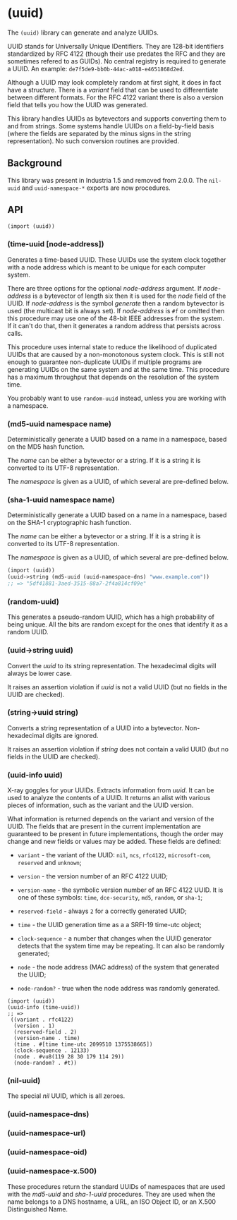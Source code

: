 # (uuid)

The `(uuid)` library can generate and analyze UUIDs.

UUID stands for Universally Unique IDentifiers. They are 128-bit
identifiers standardized by RFC 4122 (though their use predates the
RFC and they are sometimes refered to as GUIDs). No central registry
is required to generate a UUID. An example:
`de7f5de9-bb0b-44ac-a018-e4651868d2ed`.

Although a UUID may look completely random at first sight, it does in
fact have a structure. There is a *variant* field that can be
used to differentiate between different formats. For the RFC 4122
variant there is also a version field that tells you how the UUID was
generated.

This library handles UUIDs as bytevectors and supports converting them
to and from strings. Some systems handle UUIDs on a field-by-field
basis (where the fields are separated by the minus signs in the string
representation). No such conversion routines are provided.

## Background

This library was present in Industria 1.5 and removed from 2.0.0. The
`nil-uuid` and `uuid-namespace-*` exports are now procedures.

## API

```Scheme
(import (uuid))
```

### (time-uuid [node-address])

Generates a time-based UUID. These UUIDs use the system clock together
with a node address which is meant to be unique for each computer
system.

There are three options for the optional *node-address* argument. If
*node-address* is a bytevector of length six then it is used for the
*node* field of the UUID. If *node-address* is the symbol *generate*
then a random bytevector is used (the multicast bit is always set). If
*node-address* is `#f` or omitted then this procedure may use one of
the 48-bit IEEE addresses from the system. If it can't do that, then
it generates a random address that persists across calls.

This procedure uses internal state to reduce the likelihood of
duplicated UUIDs that are caused by a non-monotonous system clock.
This is still not enough to guarantee non-duplicate UUIDs if multiple
programs are generating UUIDs on the same system and at the same time.
This procedure has a maximum throughput that depends on the resolution
of the system time.

You probably want to use `random-uuid` instead, unless you are working
with a namespace.

### (md5-uuid namespace name)

Deterministically generate a UUID based on a name in a namespace, based
on the MD5 hash function.

The *name* can be either a bytevector or a string. If it is a string
it is converted to its UTF-8 representation.

The *namespace* is given as a UUID, of which several are pre-defined
below.

### (sha-1-uuid namespace name)

Deterministically generate a UUID based on a name in a namespace,
based on the SHA-1 cryptographic hash function.

The *name* can be either a bytevector or a string. If it is a string
it is converted to its UTF-8 representation.

The *namespace* is given as a UUID, of which several are pre-defined
below.

```Scheme
(import (uuid))
(uuid->string (md5-uuid (uuid-namespace-dns) "www.example.com"))
;; => "5df41881-3aed-3515-88a7-2f4a814cf09e"
```

### (random-uuid)

This generates a pseudo-random UUID, which has a high probability of
being unique. All the bits are random except for the ones that
identify it as a random UUID.

### (uuid->string uuid)

Convert the *uuid* to its string representation. The hexadecimal
digits will always be lower case.

It raises an assertion violation if *uuid* is not a valid UUID (but no
fields in the UUID are checked).

### (string->uuid string)

Converts a string representation of a UUID into a bytevector.
Non-hexadecimal digits are ignored.

It raises an assertion violation if *string* does not contain a
valid UUID (but no fields in the UUID are checked).

### (uuid-info uuid)

X-ray goggles for your UUIDs. Extracts information from *uuid*. It can
be used to analyze the contents of a UUID. It returns an alist with
various pieces of information, such as the variant and the UUID
version.

What information is returned depends on the variant and version of the
UUID. The fields that are present in the current implementation are
guaranteed to be present in future implementations, though the order
may change and new fields or values may be added. These fields are
defined:

 - `variant` - the variant of the UUID: `nil`, `ncs`, `rfc4122`,
   `microsoft-com`, `reserved` and `unknown`;

 - `version` - the version number of an RFC 4122 UUID;

 - `version-name` - the symbolic version number of
   an RFC 4122 UUID. It is one of these symbols: `time`,
   `dce-security`, `md5`, `random`, or `sha-1`;

 - `reserved-field` - always `2` for a correctly generated UUID;

 - `time` - the UUID generation time as a a SRFI-19 time-utc object;

 - `clock-sequence` - a number that changes when the UUID generator
   detects that the system time may be repeating. It can also be
   randomly generated;

 - `node` - the node address (MAC address) of the system that
   generated the UUID;
 
 - `node-random?` - true when the node address was randomly generated.

```
(import (uuid))
(uuid-info (time-uuid))
;; =>
 ((variant . rfc4122)
  (version . 1)
  (reserved-field . 2)
  (version-name . time)
  (time . #[time time-utc 2099510 1375538665])
  (clock-sequence . 12133)
  (node . #vu8(119 28 30 179 114 29))
  (node-random? . #t))
```

### (nil-uuid)

The special *nil* UUID, which is all zeroes.

### (uuid-namespace-dns)
### (uuid-namespace-url)
### (uuid-namespace-oid)
### (uuid-namespace-x.500)

These procedures return the standard UUIDs of namespaces that are used
with the *md5-uuid* and *sha-1-uuid* procedures. They are used when
the name belongs to a DNS hostname, a URL, an ISO Object ID, or an
X.500 Distinguished Name.
